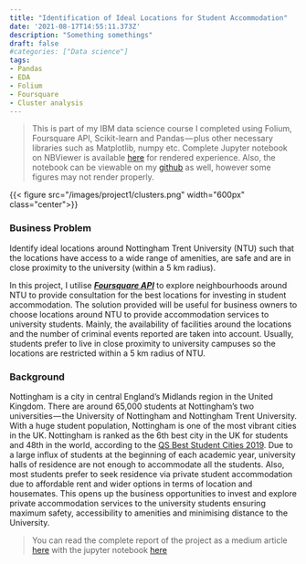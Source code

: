 ```yaml
---
title: "Identification of Ideal Locations for Student Accommodation"
date: '2021-08-17T14:55:11.373Z'
description: "Something somethings"
draft: false
#categories: ["Data science"]
tags: 
- Pandas
- EDA
- Folium
- Foursquare
- Cluster analysis
---
```




> This is part of my IBM data science course I completed using Folium, Foursquare API, Scikit-learn and Pandas — plus other necessary libraries such as Matplotlib, numpy etc. Complete Jupyter notebook on NBViewer is available [here](https://nbviewer.jupyter.org/github/LamaNIkesh/Coursera_Capstone/blob/87a56fb0b9ca29576d4a1d32bb9a6148d8e45269/Capstone_Uni_accommodation_final.ipynb) for rendered experience. Also, the notebook can be viewable on my [github](https://github.com/LamaNIkesh/Coursera_Capstone/blob/main/Capstone_Uni_accommodation_final.ipynb) as well, however some figures may not render properly.



{{< figure src="/images/project1/clusters.png" width="600px" class="center">}}



### Business Problem

Identify ideal locations around Nottingham Trent University (NTU) such that the locations have access to a wide range of amenities, are safe and are in close proximity to the university (within a 5 km radius).

In this project, I utilise [**_Foursquare API_**](https://foursquare.com) to explore neighbourhoods around NTU to provide consultation for the best locations for investing in student accommodation. The solution provided will be useful for business owners to choose locations around NTU to provide accommodation services to university students. Mainly, the availability of facilities around the locations and the number of criminal events reported are taken into account. Usually, students prefer to live in close proximity to university campuses so the locations are restricted within a 5 km radius of NTU.


### Background

Nottingham is a city in central England’s Midlands region in the United Kingdom. There are around 65,000 students at Nottingham’s two universities — the University of Nottingham and Nottingham Trent University. With a huge student population, Nottingham is one of the most vibrant cities in the UK. Nottingham is ranked as the 6th best city in the UK for students and 48th in the world, according to the [QS Best Student Cities 2019](https://www.topuniversities.com/city-rankings/2019). Due to a large influx of students at the beginning of each academic year, university halls of residence are not enough to accommodate all the students. Also, most students prefer to seek residence via private student accommodation due to affordable rent and wider options in terms of location and housemates. This opens up the business opportunities to invest and explore private accommodation services to the university students ensuring maximum safety, accessibility to amenities and minimising distance to the University.


> You can read the complete report of the project as a medium article [here](https://medium.com/@nikesh.strat/identification-of-ideal-locations-for-student-accommodation-db13a0dca5dc) with the jupyter notebook [here](https://nbviewer.jupyter.org/github/LamaNIkesh/Coursera_Capstone/blob/87a56fb0b9ca29576d4a1d32bb9a6148d8e45269/Capstone_Uni_accommodation_final.ipynb)





